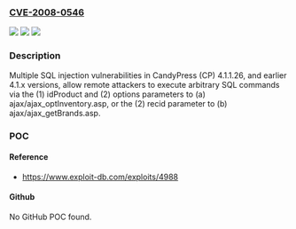 ### [CVE-2008-0546](https://cve.mitre.org/cgi-bin/cvename.cgi?name=CVE-2008-0546)
![](https://img.shields.io/static/v1?label=Product&message=n%2Fa&color=blue)
![](https://img.shields.io/static/v1?label=Version&message=n%2Fa&color=blue)
![](https://img.shields.io/static/v1?label=Vulnerability&message=n%2Fa&color=brighgreen)

### Description

Multiple SQL injection vulnerabilities in CandyPress (CP) 4.1.1.26, and earlier 4.1.x versions, allow remote attackers to execute arbitrary SQL commands via the (1) idProduct and (2) options parameters to (a) ajax/ajax_optInventory.asp, or the (2) recid parameter to (b) ajax/ajax_getBrands.asp.

### POC

#### Reference
- https://www.exploit-db.com/exploits/4988

#### Github
No GitHub POC found.

